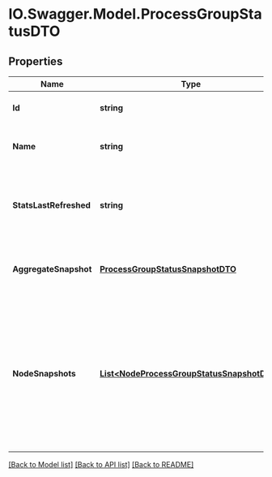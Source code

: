 # IO.Swagger.Model.ProcessGroupStatusDTO
## Properties

Name | Type | Description | Notes
------------ | ------------- | ------------- | -------------
**Id** | **string** | The ID of the Process Group | [optional] 
**Name** | **string** | The name of the Process Group | [optional] 
**StatsLastRefreshed** | **string** | The time the status for the process group was last refreshed. | [optional] 
**AggregateSnapshot** | [**ProcessGroupStatusSnapshotDTO**](ProcessGroupStatusSnapshotDTO.md) | The aggregate status of all nodes in the cluster | [optional] 
**NodeSnapshots** | [**List&lt;NodeProcessGroupStatusSnapshotDTO&gt;**](NodeProcessGroupStatusSnapshotDTO.md) | The status reported by each node in the cluster. If the NiFi instance is a standalone instance, rather than a clustered instance, this value may be null. | [optional] 

[[Back to Model list]](../README.md#documentation-for-models) [[Back to API list]](../README.md#documentation-for-api-endpoints) [[Back to README]](../README.md)

